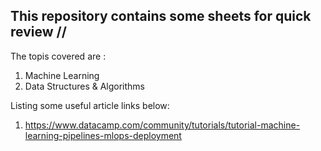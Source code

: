 ## This repository contains some sheets for quick review  //

The topis covered are :
1. Machine Learning
2. Data Structures & Algorithms

Listing some useful article links below:
1. https://www.datacamp.com/community/tutorials/tutorial-machine-learning-pipelines-mlops-deployment
